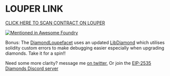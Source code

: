 # LOUPER LINK

[CLICK HERE TO SCAN CONTRACT ON LOUPER](https://louper.dev/diamond/0x158a895F317F304fEE044705B35d55E18943f0D9?network=goerli)

[![Mentioned in Awesome Foundry](https://awesome.re/mentioned-badge-flat.svg)](https://github.com/crisgarner/awesome-foundry)

Bonus: The [DiamondLoupefacet](contracts/facets/DiamondLoupeFacet.sol) uses an updated [LibDiamond](contracts/libraries//LibDiamond.sol) which utilises solidity custom errors to make debugging easier especially when upgrading diamonds. Take it for a spin!!

Need some more clarity? message me [on twitter](https://twitter.com/Timidan_x), Or join the [EIP-2535 Diamonds Discord server](https://discord.gg/kQewPw2)

